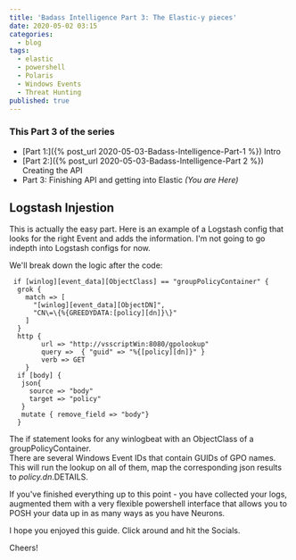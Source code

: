 ```yaml
---
title: 'Badass Intelligence Part 3: The Elastic-y pieces'
date: 2020-05-02 03:15
categories:
  - blog
tags:
  - elastic
  - powershell
  - Polaris
  - Windows Events
  - Threat Hunting
published: true
---
```


### This Part 3 of the series

* [Part 1:]({% post_url 2020-05-03-Badass-Intelligence-Part-1 %}) Intro
* [Part 2:]({% post_url 2020-05-03-Badass-Intelligence-Part 2 %}) Creating the API 
* Part 3: Finishing API and getting into Elastic *(You are Here)*

## Logstash Injestion

This is actually the easy part.  Here is an example of a Logstash config that looks for the right Event and adds the information.  I'm not going to go indepth into Logstash configs for now. 

We'll break down the logic after the code:

```
 if [winlog][event_data][ObjectClass] == "groupPolicyContainer" {
  grok {
    match => [
      "[winlog][event_data][ObjectDN]",
      "CN\=\{%{GREEDYDATA:[policy][dn]}\}"
    ]
  }
  http {
        url => "http://vsscriptWin:8080/gpolookup"
        query =>  { "guid" => "%{[policy][dn]}" }
        verb => GET
    }
  if [body] {
   json{
     source => "body"
     target => "policy"
   }
   mutate { remove_field => "body"}
  }
```

The if statement looks for any winlogbeat with an ObjectClass of a groupPolicyContainer.  
There are several Windows Event IDs that contain GUIDs of GPO names.  This will run the lookup on all of them, map
the corresponding json results to *policy.dn*.DETAILS. 

If you've finished everything up to this point - you have collected your logs, augmented them with a very flexible powershell interface that allows you to POSH your data up in as many ways as you have Neurons. 

I hope you enjoyed this guide.  Click around and hit the Socials. 

Cheers!